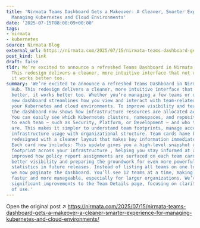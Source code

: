 ```yaml
---
title: 'Nirmata Teams Dashboard Gets a Makeover: A Cleaner, Smarter Experience for
  Managing Kubernetes and Cloud Environments'
date: '2025-07-15T08:00:09+00:00'
tags:
- nirmata
- kubernetes
source: Nirmata Blog
external_url: https://nirmata.com/2025/07/15/nirmata-teams-dashboard-gets-a-makeover-a-cleaner-smarter-experience-for-managing-kubernetes-and-cloud-environments/
post_kind: link
draft: false
tldr: We’re excited to announce a refreshed Teams Dashboard in Nirmata Control Hub.
  This redesign delivers a cleaner, more intuitive interface that not only looks better,
  it works better too.
summary: 'We’re excited to announce a refreshed Teams Dashboard in Nirmata Control
  Hub. This redesign delivers a cleaner, more intuitive interface that not only looks
  better, it works better too. Whether you’re managing a few teams or dozens, the
  new dashboard streamlines how you view and interact with team-related data across
  your Kubernetes and cloud environments. To improve visibility and team-level accountability,
  the dashboard now shows how infrastructure resources are allocated across teams.
  You can easily see which Kubernetes clusters, namespaces, and repositories belong
  to each team – such as Security, Platform, or Development – and who the team members
  are. This makes it simpler to understand team footprints, manage access, and align
  infrastructure usage with organizational structure. Team cards have been completely
  redesigned with a cleaner layout that makes key information immediately visible.
  Each card now includes: This update gives you a high-level snapshot of your teams’
  footprint across your infrastructure , helping you stay informed at a glance. We’ve
  improved how policy report assignments are surfaced on each team card, offering
  better visibility and preparing the groundwork for even more powerful insights and
  statistics in future releases. Instead of listing all teams on one long scroll,
  we now paginate the dashboard. You’ll see 12 teams at a time, making navigation
  faster and more manageable, especially for larger organizations. We’ve also made
  significant improvements to the Team Details page, focusing on clarity and ease
  of use.'
---
```

Open the original post ↗ https://nirmata.com/2025/07/15/nirmata-teams-dashboard-gets-a-makeover-a-cleaner-smarter-experience-for-managing-kubernetes-and-cloud-environments/
